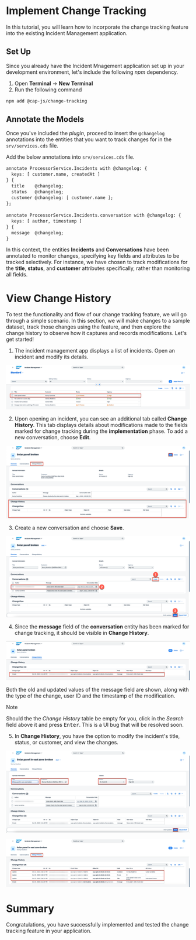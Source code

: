 # Implement Change Tracking

In this tutorial, you will learn how to incorporate the change tracking feature into the existing Incident Management application.

## Set Up

Since you already have the Incident Mnagement application set up in your development environment, let's include the following *npm* dependency.

1. Open **Terminal** -> **New Terminal**
2. Run the following command

```sh
npm add @cap-js/change-tracking
```

## Annotate the Models

Once you've included the *plugin*, proceed to insert the `@changelog` annotations into the entities that you want to track changes for in the `srv/services.cds` file.

Add the below annotations into `srv/services.cds` file.

```cds
annotate ProcessorService.Incidents with @changelog: {
  keys: [ customer.name, createdAt ]
} {
  title    @changelog;
  status   @changelog;
  customer @changelog: [ customer.name ];
};

annotate ProcessorService.Incidents.conversation with @changelog: {
  keys: [ author, timestamp ]
} {
  message  @changelog;
}
```

In this context, the entities **Incidents** and **Conversations** have been annotated to monitor changes, specifying key fields and attributes to be tracked selectively. For instance, we have chosen to track modifications for the **title**, **status**, and **customer** attributes specifically, rather than monitoring all fields.

# View Change History

To test the functionality and flow of our change tracking feature, we will go through a simple scenario. In this section, we will make changes to a sample dataset, track those changes using the feature, and then explore the change history to observe how it captures and records modifications. 
Let's get started!


1. The incident management app displays a list of incidents. Open an incident and modify its details.

![List of Incidents](images/list-of-incidents.png)

2. Upon opening an incident, you can see an additional tab called **Change History**. This tab displays details about modifications made to the fields marked for change tracking during the **implementation** phase. To add a new conversation, choose **Edit**.

![Incident Overview](images/incident-overview.png)

3. Create a new conversation and choose **Save**.

![Add Conversation](images/add-conversation.png)

4. Since the **message** field of the **conversation** entity has been marked for change tracking, it should be visible in **Change History**. 

![Change History for Conversation](images/change-history-conversation.png)

Both the old and updated values of the message field are shown, along with the type of the change, user ID and the timestamp of the modification.

> [!NOTE]
> Should the the _Change History_ table be empty for you, click in the _Search_ field above it and press <kbd>Enter</kbd>.
> This is a UI bug that will be resolved soon.

5. In **Change History**, you have the option to modify the incident's title, status, or customer, and view the changes.

![Change the Incident](images/change-incident-details.png)

![Change History for Incident](images/change-history-overview.png)

# Summary

Congratulations, you have successfully implemented and tested the change tracking feature in your application.

